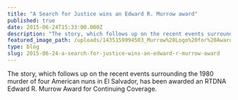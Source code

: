 ```yaml
---
title: "A Search for Justice wins an Edward R. Murrow award"
published: true
date: 2015-06-24T15:33:00.000Z
description: "The story, which follows up on the recent events surrounding the 1980 murder of four American nuns in El Salvador, has been awarded an RTDNA Edward R. Murrow Award for Continuing Coverage. "
featured_image_path: /uploads/1435159994503_Murrow%20Logo%20for%20Award%20Winners%202015.png
type: blog
slug: 2015-06-24-a-search-for-justice-wins-an-edward-r-murrow-award
---
```


The story, which follows up on the recent events surrounding the 1980 murder of four American nuns in El Salvador, has been awarded an RTDNA Edward R. Murrow Award for Continuing Coverage.

